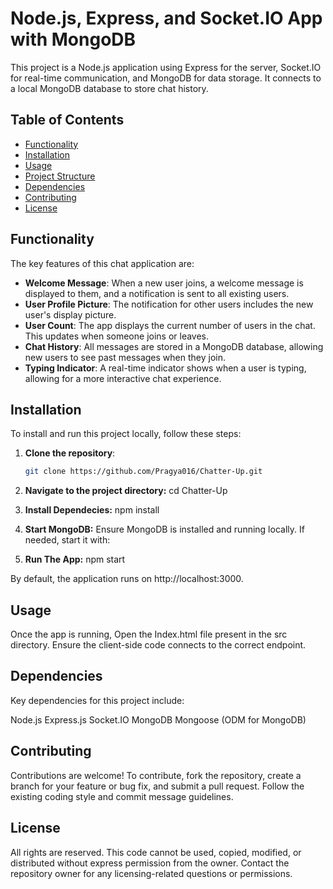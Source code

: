# Node.js, Express, and Socket.IO App with MongoDB

This project is a Node.js application using Express for the server, Socket.IO for real-time communication, and MongoDB for data storage. It connects to a local MongoDB database to store chat history.

## Table of Contents
- [Functionality](#functionality)
- [Installation](#installation)
- [Usage](#usage)
- [Project Structure](#project-structure)
- [Dependencies](#dependencies)
- [Contributing](#contributing)
- [License](#license)

## Functionality
The key features of this chat application are:

- **Welcome Message**: When a new user joins, a welcome message is displayed to them, and a notification is sent to all existing users.
- **User Profile Picture**: The notification for other users includes the new user's display picture.
- **User Count**: The app displays the current number of users in the chat. This updates when someone joins or leaves.
- **Chat History**: All messages are stored in a MongoDB database, allowing new users to see past messages when they join.
- **Typing Indicator**: A real-time indicator shows when a user is typing, allowing for a more interactive chat experience.

## Installation
To install and run this project locally, follow these steps:

1. **Clone the repository**:
   ```bash
   git clone https://github.com/Pragya016/Chatter-Up.git

2. **Navigate to the project directory:**
    cd Chatter-Up

3. **Install Dependecies:**
    npm install

4. **Start MongoDB:**
    Ensure MongoDB is installed and running locally. If needed, start it with:

5. **Run The App:**
    npm start

By default, the application runs on http://localhost:3000.

## Usage
Once the app is running, Open the Index.html file present in the src directory. Ensure the client-side code connects to the correct endpoint.

## Dependencies
Key dependencies for this project include:

Node.js
Express.js
Socket.IO
MongoDB
Mongoose (ODM for MongoDB)

## Contributing
Contributions are welcome! To contribute, fork the repository, create a branch for your feature or bug fix, and submit a pull request. Follow the existing coding style and commit message guidelines.

## License
All rights are reserved. This code cannot be used, copied, modified, or distributed without express permission from the owner. Contact the repository owner for any licensing-related questions or permissions.